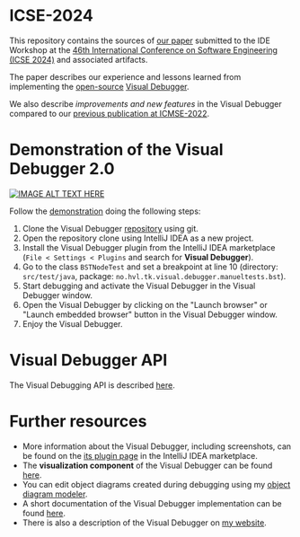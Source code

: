 # ICSE-2024

This repository contains the sources of [our paper](./paper.pdf) submitted to the IDE Workshop at the [46th International Conference on Software Engineering (ICSE 2024)](https://conf.researchr.org/home/icse-2024) and associated artifacts.

The paper describes our experience and lessons learned from implementing the [open-source](https://github.com/timKraeuter/VisualDebugger) [Visual Debugger](https://plugins.jetbrains.com/plugin/16851-visual-debugger).

We also describe _improvements and new features_ in the Visual Debugger compared to our [previous publication at ICMSE-2022](https://doi.org/10.1109/ICSME55016.2022.00066).

# Demonstration of the Visual Debugger 2.0
[![IMAGE ALT TEXT HERE](https://img.youtube.com/vi/LsAMTnLxWJw/0.jpg)](https://www.youtube.com/watch?v=LsAMTnLxWJw)

Follow the [demonstration](https://www.youtube.com/watch?v=LsAMTnLxWJw) doing the following steps:
1. Clone the Visual Debugger [repository](https://github.com/timKraeuter/VisualDebugger) using git.
2. Open the repository clone using IntelliJ IDEA as a new project.
3. Install the Visual Debugger plugin from the IntelliJ IDEA marketplace (```File < Settings < Plugins``` and search for **Visual Debugger**).
4. Go to the class ```BSTNodeTest``` and set a breakpoint at line 10 (directory: ```src/test/java```, package: ```no.hvl.tk.visual.debugger.manueltests.bst```).
5. Start debugging and activate the Visual Debugger in the Visual Debugger window.
6. Open the Visual Debugger by clicking on the "Launch browser" or "Launch embedded browser" button in the Visual Debugger window.
7. Enjoy the Visual Debugger.

# Visual Debugger API
The Visual Debugging API is described [here](https://github.com/timKraeuter/VisualDebugger/tree/master/documentation#visual-debugging-api).

# Further resources
- More information about the Visual Debugger, including screenshots, can be found on the [its plugin page](https://plugins.jetbrains.com/plugin/16851-visual-debugger) in the IntelliJ IDEA marketplace.
- The **visualization component** of the Visual Debugger can be found [here](https://github.com/timKraeuter/object-diagram-js).
- You can edit object diagrams created during debugging using my [object diagram modeler](https://timkraeuter.com/object-diagram-js/).
- A short documentation of the Visual Debugger implementation can be found [here](https://github.com/timKraeuter/VisualDebugger/blob/master/documentation/README.md).
- There is also a description of the Visual Debugger on [my website](https://timkraeuter.com//visual-debugger/).
